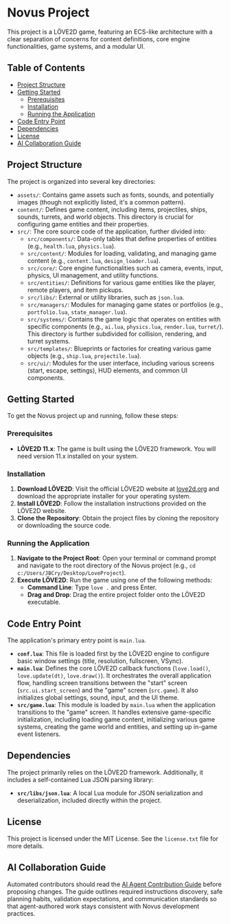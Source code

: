 # Novus Project

This project is a LÖVE2D game, featuring an ECS-like architecture with a clear separation of concerns for content definitions, core engine functionalities, game systems, and a modular UI.

## Table of Contents

*   [Project Structure](#project-structure)
*   [Getting Started](#getting-started)
    *   [Prerequisites](#prerequisites)
    *   [Installation](#installation)
    *   [Running the Application](#running-the-application)
*   [Code Entry Point](#code-entry-point)
*   [Dependencies](#dependencies)
*   [License](#license)
*   [AI Collaboration Guide](#ai-collaboration-guide)

## Project Structure

The project is organized into several key directories:

*   `assets/`: Contains game assets such as fonts, sounds, and potentially images (though not explicitly listed, it's a common pattern).
*   `content/`: Defines game content, including items, projectiles, ships, sounds, turrets, and world objects. This directory is crucial for configuring game entities and their properties.
*   `src/`: The core source code of the application, further divided into:
    *   `src/components/`: Data-only tables that define properties of entities (e.g., `health.lua`, `physics.lua`).
    *   `src/content/`: Modules for loading, validating, and managing game content (e.g., `content.lua`, `design_loader.lua`).
    *   `src/core/`: Core engine functionalities such as camera, events, input, physics, UI management, and utility functions.
    *   `src/entities/`: Definitions for various game entities like the player, remote players, and item pickups.
    *   `src/libs/`: External or utility libraries, such as `json.lua`.
    *   `src/managers/`: Modules for managing game states or portfolios (e.g., `portfolio.lua`, `state_manager.lua`).
    *   `src/systems/`: Contains the game logic that operates on entities with specific components (e.g., `ai.lua`, `physics.lua`, `render.lua`, `turret/`). This directory is further subdivided for collision, rendering, and turret systems.
    *   `src/templates/`: Blueprints or factories for creating various game objects (e.g., `ship.lua`, `projectile.lua`).
    *   `src/ui/`: Modules for the user interface, including various screens (start, escape, settings), HUD elements, and common UI components.

## Getting Started

To get the Novus project up and running, follow these steps:

### Prerequisites

*   **LÖVE2D 11.x**: The game is built using the LÖVE2D framework. You will need version 11.x installed on your system.

### Installation

1.  **Download LÖVE2D**: Visit the official LÖVE2D website at [love2d.org](https://love2d.org) and download the appropriate installer for your operating system.
2.  **Install LÖVE2D**: Follow the installation instructions provided on the LÖVE2D website.
3.  **Clone the Repository**: Obtain the project files by cloning the repository or downloading the source code.

### Running the Application

1.  **Navigate to the Project Root**: Open your terminal or command prompt and navigate to the root directory of the Novus project (e.g., `cd c:/Users/JBCry/Desktop/LoveProject`).
2.  **Execute LÖVE2D**: Run the game using one of the following methods:
    *   **Command Line**: Type `love .` and press Enter.
    *   **Drag and Drop**: Drag the entire project folder onto the LÖVE2D executable.

## Code Entry Point

The application's primary entry point is `main.lua`.

*   **`conf.lua`**: This file is loaded first by the LÖVE2D engine to configure basic window settings (title, resolution, fullscreen, VSync).
*   **`main.lua`**: Defines the core LÖVE2D callback functions (`love.load()`, `love.update(dt)`, `love.draw()`). It orchestrates the overall application flow, handling screen transitions between the "start" screen (`src.ui.start_screen`) and the "game" screen (`src.game`). It also initializes global settings, sound, input, and the UI theme.
*   **`src/game.lua`**: This module is loaded by `main.lua` when the application transitions to the "game" screen. It handles extensive game-specific initialization, including loading game content, initializing various game systems, creating the game world and entities, and setting up in-game event listeners.

## Dependencies

The project primarily relies on the LÖVE2D framework. Additionally, it includes a self-contained Lua JSON parsing library:

*   **`src/libs/json.lua`**: A local Lua module for JSON serialization and deserialization, included directly within the project.

## License

This project is licensed under the MIT License. See the `license.txt` file for more details.

## AI Collaboration Guide

Automated contributors should read the [AI Agent Contribution Guide](./AI_AGENT_GUIDE.md) before proposing changes. The guide
outlines required instructions discovery, safe planning habits, validation expectations, and communication standards so that
agent-authored work stays consistent with Novus development practices.
